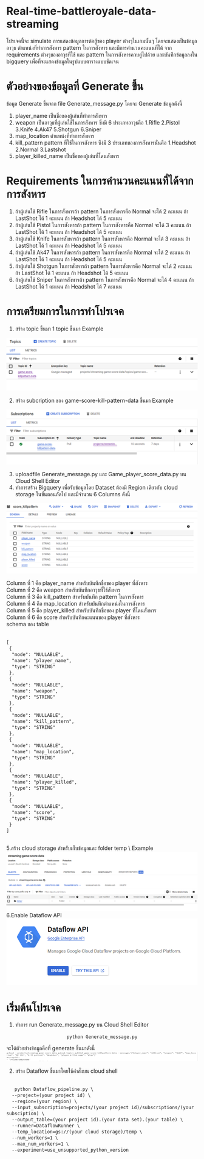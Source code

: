 # Real-time-battleroyale-data-streaming
โปรเจคนี้่จะ simulate การแสดงข้อมูลการต่อสู้ของ player ต่างๆในเกมนั้นๆ โดยจะแสดงเป็นข้อมูลอาวุธ ตำแหน่งที่ทำการสังหาร pattern ในการสังหาร และมีการคำนวนคะแนนที่ได้
จาก requirements ต่างๆของอาวุธที่ใช้ และ pattern ในการสังหารควบคู่ไปด้วย และบันทึกข้อมูลลงใน bigquery เพื่อที่จะแสดงข้อมูลในรูปแบบตารางแบบชัดเจน

# ตัวอย่างของข้อมูลที่ Generate ขึ้น
ข้อมูล Generate ขึ้นจาก file Generate_message.py โดยจะ Generate ข้อมูลดังนี้
1. player_name เป็นชื่อของผู้เล่นที่ทำการสังหาร
2. weapon เป็นอาวุธที่ผู้เล่นใช้ในการสังหาร ซึ่งมี 6 ประเภทอาวุธคือ 1.Rifle 2.Pistol 3.Knife 4.Ak47 5.Shotgun 6.Sniper
3. map_location ตำแหน่งที่ทำการสังหาร
4. kill_pattern pattern ที่ใช้ในการสังหาร ซึง่มี 3 ประเภทของการสังหารนั่นคือ 1.Headshot 2.Normal 3.Lastshot
5. player_killed_name เป็นชื่อของผู้เล่นที่โดนสังหาร

# Requirements ในการคำนวนคะแนนที่ได้จากการสังหาร
1. ถ้าผู้เล่นใช้ Rifle ในการสังหารถ้า pattern ในการสังหารคือ Normal จะได้ 2 คะแนน ถ้า LastShot ได้ 1 คะแนน ถ้า Headshot ได้ 5 คะแนน
2. ถ้าผู้เล่นใช้ Pistol ในการสังหารถ้า pattern ในการสังหารคือ Normal จะได้ 3 คะแนน ถ้า LastShot ได้ 1 คะแนน ถ้า Headshot ได้ 5 คะแนน
3. ถ้าผู้เล่นใช้ Knife ในการสังหารถ้า pattern ในการสังหารคือ Normal จะได้ 3 คะแนน ถ้า LastShot ได้ 1 คะแนน ถ้า Headshot ได้ 5 คะแนน
4. ถ้าผู้เล่นใช้ Ak47 ในการสังหารถ้า pattern ในการสังหารคือ Normal จะได้ 2 คะแนน ถ้า LastShot ได้ 1 คะแนน ถ้า Headshot ได้ 5 คะแนน
5. ถ้าผู้เล่นใช้ Shotgun ในการสังหารถ้า pattern ในการสังหารคือ Normal จะได้ 2 คะแนน ถ้า LastShot ได้ 1 คะแนน ถ้า Headshot ได้ 5 คะแนน
6. ถ้าผู้เล่นใช้ Sniper ในการสังหารถ้า pattern ในการสังหารคือ Normal จะได้ 4 คะแนน ถ้า LastShot ได้ 1 คะแนน ถ้า Headshot ได้ 7 คะแนน

# การเตรียมการในการทำโปรเจค
1. สร้าง topic ขึ้นมา 1 topic ขึ้นมา
Example
<img src = 'image/17.PNG'>

2. สร้าง subcription ของ game-score-kill-pattern-data ขึ้นมา
Example
<img src = 'image/18.PNG'>

3. uploadfile Generate_message.py และ Game_player_score_data.py บน Cloud Shell Editor
4. ทำการสร้าง Bigquery เพื่อรับข้อมูลโดย Dataset ต้องมี Region เดียวกับ cloud storage ในขั้นตอนถัดไป 
และมีจำนวน 6 Columns ดังนี้
<img src = 'image/15.PNG'>

 Column ที่ 1 คือ player_name สำหรับบันทึกชื่อของ player ที่สังหาร \
 Column ที่ 2 คือ weapon สำหรับบันทึกอาวุธที่ใช้สังหาร \
 Column ที่ 3 คือ kill_pattern สำหรับบันทึก pattern ในการสังหาร \
 Column ที่ 4 คือ map_location สำหรับบันทึกตำแหน่งในการสังหาร \
 Column ที่ 5 คือ player_killed สำหรับบันทึกชื่อของ player ที่โดนสังหาร \
 Column ที่ 6 คือ score สำหรับบันทึกคะแนนของ player ที่สังหาร \
 schema ของ table
 <div align="left"> 
<pre><code>
[
 {
  "mode": "NULLABLE",
  "name": "player_name",
  "type": "STRING"
 },
 {
  "mode": "NULLABLE",
  "name": "weapon",
  "type": "STRING"
 },
 {
  "mode": "NULLABLE",
  "name": "kill_pattern",
  "type": "STRING"
 },
 {
  "mode": "NULLABLE",
  "name": "map_location",
  "type": "STRING"
 },
 {
  "mode": "NULLABLE",
  "name": "player_killed",
  "type": "STRING"
 },
 {
  "mode": "NULLABLE",
  "name": "score",
  "type": "STRING"
 }
]
   </code></pre>
</div>
5.สร้าง cloud storage สำหรับเก็บข้อมูลและ folder temp \
Example
<img src = 'image/20.PNG'>
6.Enable Dataflow API 
<img src = 'image/27.PNG'>

# เริ่มต้นโปรเจค
1. ทำการ run Generate_message.py บน Cloud Shell Editor
<div align="center"> 
  <pre><code>python Generate_message.py</code></pre>
</div>

จะได้ตัวอย่างข้อมูลคือที่ generate ขึ้นมาดังนี้ 
<img src = 'image/22.PNG'>

2. สร้าง Dataflow ขึ้นมาโดยใช้คำสั่งบน cloud shell
<div align="left"> 
  <pre><code>
   python Dataflow_pipeline.py \
  --project=(your project id) \
  --region=(your region) \
  --input_subscription=projects/(your project id)/subscriptions/(your subsciption) \
  --output_table=(your project id).(your data set).(your table) \
  --runner=DataflowRunner \
  --temp_location=gs://(your cloud storage)/temp \
  --num_workers=1 \
  --max_num_workers=1 \
  --experiment=use_unsupported_python_version
  </code></pre>
</div>
